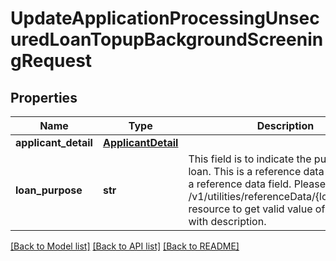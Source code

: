 # UpdateApplicationProcessingUnsecuredLoanTopupBackgroundScreeningRequest

## Properties
Name | Type | Description | Notes
------------ | ------------- | ------------- | -------------
**applicant_detail** | [**ApplicantDetail**](ApplicantDetail.md) |  | [optional] 
**loan_purpose** | **str** | This field is to indicate the purpose of loan. This is a reference data field.This is a reference data field. Please use /v1/utilities/referenceData/{loanPurpose} resource to get valid value of this field with description. | [optional] 

[[Back to Model list]](../README.md#documentation-for-models) [[Back to API list]](../README.md#documentation-for-api-endpoints) [[Back to README]](../README.md)

